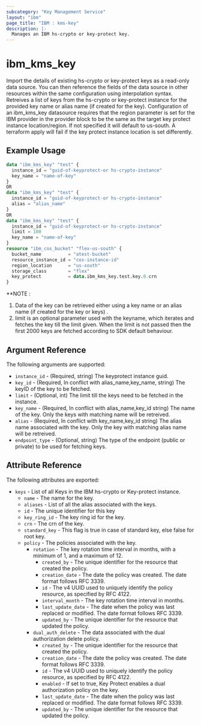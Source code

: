 ```yaml
---
subcategory: "Key Management Service"
layout: "ibm"
page_title: "IBM : kms-key"
description: |-
  Manages an IBM hs-crypto or key-protect key.
---
```


# ibm\_kms_key

Import the details of existing hs-crypto or key-protect keys as a read-only data source. You can then reference the fields of the data source in other resources within the same configuration using interpolation syntax. Retreives a list of keys from the hs-crypto or key-protect instance for the provided key name or alias name (if created for the key). Configuration of an ibm_kms_key datasource requires that the region parameter is set for the IBM provider in the provider block to be the same as the target key protect instance location/region. If not specified it will default to us-south. A terraform apply will fail if the key protect instance location is set differently.

## Example Usage

```terraform
data "ibm_kms_key" "test" {
  instance_id = "guid-of-keyprotect-or hs-crypto-instance"
  key_name = "name-of-key"
}
OR
data "ibm_kms_key" "test" {
  instance_id = "guid-of-keyprotect-or hs-crypto-instance"
  alias = "alias_name"
}
OR
data "ibm_kms_key" "test" {
  instance_id = "guid-of-keyprotect-or hs-crypto-instance"
  limit = 100
  key_name = "name-of-key"
}
resource "ibm_cos_bucket" "flex-us-south" {
  bucket_name          = "atest-bucket"
  resource_instance_id = "cos-instance-id"
  region_location      = "us-south"
  storage_class        = "flex"
  key_protect          = data.ibm_kms_key.test.key.0.crn
}
```

**NOTE :
1) Data of the key can be retrieved either using a key name or an alias name (if created for the key or keys) .
2) limit is an optional parameter used with the keyname, which iterates and fetches the key till the limit given. When the limit is not passed then the first 2000 keys are fetched according to SDK default behaviour. 

## Argument Reference

The following arguments are supported:

* `instance_id` - (Required, string) The keyprotect instance guid.
* `key_id` - (Required, In conflict with alias_name,key_name, string) The keyID of the key to be fetched.
* `limit` - (Optional, int) The limit till the keys need to be fetched in the instance.
* `key_name` - (Required, In conflict with alias_name,key_id string) The name of the key. Only the keys with matching name will be retreived.
* `alias` - (Required, In conflict with key_name,key_id string) The alias name associated with the key. Only the key with matching alias name will be retreived.
* `endpoint_type` - (Optional, string) The type of the endpoint (public or private) to be used for fetching keys.

## Attribute Reference

The following attributes are exported:

* `keys` - List of all Keys in the IBM hs-crypto or Key-protect instance.
  * `name` - The name for the key.
  * `aliases` - List of all the alias associated with the keys.
  * `id` - The unique identifier for this key
  * `key_ring_id` - The key ring id for the key.
  * `crn` - The crn of the key.
  * `standard_key` - This flag is true in case of standard key, else false for root key.
  * `policy` - The policies associated with the key.
    * `rotation` - The key rotation time interval in months, with a minimum of 1, and a maximum of 12.
      * `created_by` - The unique identifier for the resource that created the policy.
      * `creation_date` - The date the policy was created. The date format follows RFC 3339.
      * `id` - The v4 UUID used to uniquely identify the policy resource, as specified by RFC 4122.
      * `interval_month` - The key rotation time interval in months.
      * `last_update_date` - The date when the policy was last replaced or modified. The date format follows RFC 3339.
      * `updated_by` - The unique identifier for the resource that updated the policy.
    * `dual_auth_delete` - The data associated with the dual authorization delete policy.
      * `created_by` - The unique identifier for the resource that created the policy.
      * `creation_date` - The date the policy was created. The date format follows RFC 3339.
      * `id` - The v4 UUID used to uniquely identify the policy resource, as specified by RFC 4122.
      * `enabled` - If set to true, Key Protect enables a dual authorization policy on the key.
      * `last_update_date` - The date when the policy was last replaced or modified. The date format follows RFC 3339.
      * `updated_by` - The unique identifier for the resource that updated the policy.

